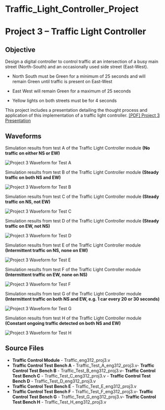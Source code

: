 # Traffic_Light_Controller_Project
# Project 3 – Traffic Light Controller

## Objective

Design a digital controller to control traffic at an intersection of a busy main street (North-South) and an occasionally used side street (East-West).

- North South must be Green for a minimum of 25 seconds and will remain Green until traffic is present on East-West

- East West will remain Green for a maximum of 25 seconds

- Yellow lights on both streets must be for 4 seconds

This project includes a presentation detailing the thought process and application of this implementation of a traffic light controller. [[PDF] Project 3 Presentation](/file:///C:/Users/user/Desktop/Project%203%20Presentation.pdf)

## Waveforms

Simulation results from test A of the Traffic Light Controller module **(No traffic on either NS or EW)**

![Project 3 Waveform for Test A](/Project%203%20–%20Traffic%20Light%20Controller/Simulation%20Waveforms/project3_test_A.png)


Simulation results from test B of the Traffic Light Controller module **(Steady traffic on both NS and EW)**

![Project 3 Waveform for Test B](/Project%203%20–%20Traffic%20Light%20Controller/Simulation%20Waveforms/project3_test_B.png)


Simulation results from test C of the Traffic Light Controller module **(Steady traffic on NS, not EW)**

![Project 3 Waveform for Test C](/Project%203%20–%20Traffic%20Light%20Controller/Simulation%20Waveforms/project3_test_C.png)


Simulation results from test D of the Traffic Light Controller module **(Steady traffic on EW, not NS)**

![Project 3 Waveform for Test D](/Project%203%20–%20Traffic%20Light%20Controller/Simulation%20Waveforms/project3_test_D.png)


Simulation results from test E of the Traffic Light Controller module **(Intermittent traffic on NS, none on EW)**

![Project 3 Waveform for Test E](/Project%203%20–%20Traffic%20Light%20Controller/Simulation%20Waveforms/project3_test_E.png)


Simulation results from test F of the Traffic Light Controller module **(Intermittent traffic on EW, none on NS)**

![Project 3 Waveform for Test F](/Project%203%20–%20Traffic%20Light%20Controller/Simulation%20Waveforms/project3_test_F.png)


Simulation results from test G of the Traffic Light Controller module **(Intermittent traffic on both NS and EW, e.g. 1 car every 20 or 30 seconds)**

![Project 3 Waveform for Test G](/Project%203%20–%20Traffic%20Light%20Controller/Simulation%20Waveforms/project3_test_G.png)


Simulation results from test H of the Traffic Light Controller module **(Constant ongoing traffic detected on both NS and EW)**

![Project 3 Waveform for Test H](/Project%203%20–%20Traffic%20Light%20Controller/Simulation%20Waveforms/project3_test_H.png)

## Source Files

- **Traffic Control Module** - Traffic_eng312_proj3.v
- **Traffic Control Test Bench A** - Traffic_Test_A_eng312_proj3.v- **Traffic Control Test Bench B** - Traffic_Test_B_eng312_proj3.v- **Traffic Control Test Bench C** - Traffic_Test_C_eng312_proj3.v	- **Traffic Control Test Bench D** - Traffic_Test_D_eng312_proj3.v
- **Traffic Control Test Bench E** - Traffic_Test_E_eng312_proj3.v
- **Traffic Control Test Bench F** - Traffic_Test_F_eng312_proj3.v- **Traffic Control Test Bench G** - Traffic_Test_G_eng312_proj3.v- **Traffic Control Test Bench H** - Traffic_Test_H_eng312_proj3.v
